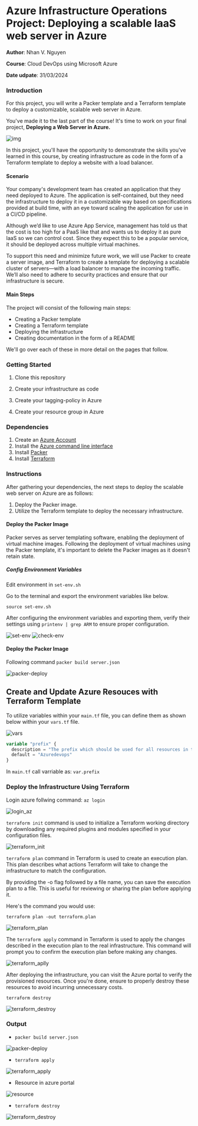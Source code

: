 # Azure Infrastructure Operations Project: Deploying a scalable IaaS web server in Azure

**Author**: Nhan V. Nguyen

**Course**: Cloud DevOps using Microsoft Azure

**Date udpate**: 31/03/2024

### Introduction

For this project, you will write a Packer template and a Terraform template to deploy a customizable, scalable web server in Azure.

You've made it to the last part of the course! It's time to work on your final project, **Deploying a Web Server in Azure.**

![img](./screenshots/course-outline-05.png)

In this project, you'll have the opportunity to demonstrate the skills you've learned in this course, by creating infrastructure as code in the form of a Terraform template to deploy a website with a load balancer.

#### Scenario

Your company's development team has created an application that they need deployed to Azure. The application is self-contained, but they need the infrastructure to deploy it in a customizable way based on specifications provided at build time, with an eye toward scaling the application for use in a CI/CD pipeline.

Although we’d like to use Azure App Service, management has told us that the cost is too high for a PaaS like that and wants us to deploy it as pure IaaS so we can control cost. Since they expect this to be a popular service, it should be deployed across multiple virtual machines.

To support this need and minimize future work, we will use Packer to create a server image, and Terraform to create a template for deploying a scalable cluster of servers—with a load balancer to manage the incoming traffic. We’ll also need to adhere to security practices and ensure that our infrastructure is secure.

#### Main Steps

The project will consist of the following main steps:
- Creating a Packer template
- Creating a Terraform template
- Deploying the infrastructure
- Creating documentation in the form of a README

We'll go over each of these in more detail on the pages that follow.


### Getting Started
1. Clone this repository

2. Create your infrastructure as code

3. Create your tagging-policy in Azure
   
4. Create your resource group in Azure

### Dependencies
1. Create an [Azure Account](https://portal.azure.com) 
2. Install the [Azure command line interface](https://docs.microsoft.com/en-us/cli/azure/install-azure-cli?view=azure-cli-latest)
3. Install [Packer](https://www.packer.io/downloads)
4. Install [Terraform](https://www.terraform.io/downloads.html)

### Instructions
After gathering your dependencies, the next steps to deploy the scalable web server on Azure are as follows:

1. Deploy the Packer image.
2. Utilize the Terraform template to deploy the necessary infrastructure.

#### Deploy the Packer Image

Packer serves as server templating software, enabling the deployment of virtual machine images. Following the deployment of virtual machines using the Packer template, it's important to delete the Packer images as it doesn't retain state.

##### Config Environment Variables 

Edit environment in ```set-env.sh```

Go to the terminal and export the environment variables like below.

```shell
source set-env.sh
```

After configuring the environment variables and exporting them, verify their settings using ```printenv | grep ARM``` to ensure proper configuration.

![set-env](./screenshots/set-env.png)
![check-env](./screenshots/check-env.png)

#### Deploy the Packer Image

Following command ```packer build server.json```

![packer-deploy](./screenshots/packer-deploy.png)

## Create and Update Azure Resouces with Terraform Template

To utilize variables within your `main.tf` file, you can define them as shown below within your `vars.tf` file.

![vars](./screenshots/vars.png)


```terraform
variable "prefix" {
  description = "The prefix which should be used for all resources in this example"
  default = "Azuredevops"
}
```

In `main.tf` call varriable as: `var.prefix`


###  Deploy the Infrastructure Using Terraform

Login azure follwing command: `az login`

![login_az](./screenshots/az-login.png)

`terraform init` command is used to initialize a Terraform working directory by downloading any required plugins and modules specified in your configuration files.

![terraform_init](./screenshots/terraform_init.png)

`terraform plan` command in Terraform is used to create an execution plan. This plan describes what actions Terraform will take to change the infrastructure to match the configuration.

By providing the -o flag followed by a file name, you can save the execution plan to a file. This is useful for reviewing or sharing the plan before applying it.

Here's the command you would use:

```shell
terraform plan -out terraform.plan
```

![terraform_plan](./screenshots/terraform-plan.png)


The ```terraform apply``` command in Terraform is used to apply the changes described in the execution plan to the real infrastructure. This command will prompt you to confirm the execution plan before making any changes.

![terraform_aplly](./screenshots/terraform_apply.png)

After deploying the infrastructure, you can visit the Azure portal to verify the provisioned resources. Once you're done, ensure to properly destroy these resources to avoid incurring unnecessary costs.

`terraform destroy`

![terraform_destroy](./screenshots/terraform_destroy.png)

### Output

- `packer build server.json`

![packer-deploy](./screenshots/packer-deploy.png)

- `terraform apply`

![terraform_apply](./screenshots/terraform_apply_2.png)

- Resource in azure portal

![resource](./screenshots/resoure_af_create.png)

- `terraform destroy`

![terraform_destroy](./screenshots/terraform_destroy2.png)